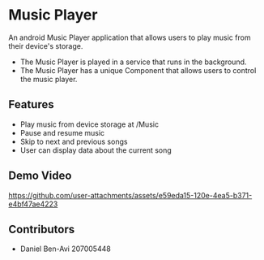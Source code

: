 # Music Player
An android Music Player application that allows users to play music from their device's storage.

- The Music Player is played in a service that runs in the background.
- The Music Player has a unique Component that allows users to control the music player.


## Features
- Play music from device storage at /Music
- Pause and resume music
- Skip to next and previous songs
- User can display data about the current song


## Demo Video
https://github.com/user-attachments/assets/e59eda15-120e-4ea5-b371-e4bf47ae4223

## Contributors
 - Daniel Ben-Avi 207005448
